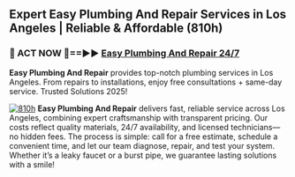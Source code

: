 ## Expert Easy Plumbing And Repair Services in Los Angeles | Reliable & Affordable (810h)  

<h3>🚿 ACT NOW 🌟==►► <a href="https://tinyurl.com/2ne6vx2x" rel="nofollow">Easy Plumbing And Repair 24/7</a></h3>

**Easy Plumbing And Repair** provides top-notch plumbing services in Los Angeles. From repairs to installations, enjoy free consultations + same-day service. Trusted Solutions 2025!

[![810h](https://i.imgur.com/4PFF4AK.jpeg)](https://tinyurl.com/2ne6vx2x)
**Easy Plumbing And Repair** delivers fast, reliable service across Los Angeles, combining expert craftsmanship with transparent pricing. Our costs reflect quality materials, 24/7 availability, and licensed technicians—no hidden fees. The process is simple: call for a free estimate, schedule a convenient time, and let our team diagnose, repair, and test your system. Whether it’s a leaky faucet or a burst pipe, we guarantee lasting solutions with a smile!